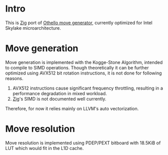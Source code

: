 # Intro

This is [Zig](ziglang.org) port of [Othello move generator](https://gitlab.com/rust-othello/8x8-othello), currently optimized for Intel Skylake microarchitecture.

# Move generation

Move generation is implemented with the Kogge-Stone Algorithm, intended to compile to SIMD operations. Though theoretically it can be further optimized using AVX512 bit rotation instructions, it is not done for following reasons. 

1. AVX512 instructions cause significant frequency throttling, resulting in a performance degradation in mixed workload. 
2. [Zig](ziglang.org)'s SIMD is not documented well currently. 

Therefore, for now it relies mainly on LLVM's auto vectorization. 

# Move resolution

Move resolution is implemented using PDEP/PEXT bitboard with 18.5KiB of LUT which would fit in the L1D cache. 